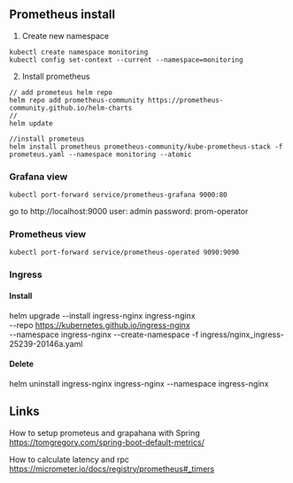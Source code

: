 ## Prometheus install

1. Create new namespace
```shell
kubectl create namespace monitoring
kubectl config set-context --current --namespace=monitoring
```
2. Install prometheus
```shell
// add prometeus helm repo
helm repo add prometheus-community https://prometheus-community.github.io/helm-charts
// 
helm update

//install prometeus
helm install prometheus prometheus-community/kube-prometheus-stack -f prometeus.yaml --namespace monitoring --atomic
```
### Grafana view
```shell
kubectl port-forward service/prometheus-grafana 9000:80
```

go to http://localhost:9000
user: admin
password: prom-operator

### Prometheus view
```shell
kubectl port-forward service/prometheus-operated 9090:9090
```

### Ingress

#### Install
helm upgrade --install ingress-nginx ingress-nginx \
--repo https://kubernetes.github.io/ingress-nginx \
--namespace ingress-nginx --create-namespace -f ingress/nginx_ingress-25239-20146a.yaml


#### Delete
helm uninstall ingress-nginx ingress-nginx --namespace ingress-nginx


## Links
How to setup prometeus and grapahana with Spring
https://tomgregory.com/spring-boot-default-metrics/

How to calculate latency and rpc
https://micrometer.io/docs/registry/prometheus#_timers